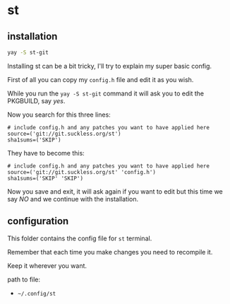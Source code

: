 # st

## installation

```bash
yay -S st-git
```

Installing st can be a bit tricky, I'll try to explain my super basic config.

First of all you can copy my `config.h` file and edit it as you wish.

While you run the `yay -S st-git` command it will ask you to edit the PKGBUILD,
say _yes_.

Now you search for this three lines:
```
# include config.h and any patches you want to have applied here
source=('git://git.suckless.org/st')
sha1sums=('SKIP')
```

They have to become this:
```
# include config.h and any patches you want to have applied here
source=('git://git.suckless.org/st' 'config.h')
sha1sums=('SKIP' 'SKIP')
```

Now you save and exit, it will ask again if you want to edit but this time we
say _NO_ and we continue with the installation.

## configuration

This folder contains the config file for `st` terminal.

Remember that each time you make changes you need to recompile it.

Keep it wherever you want.

path to file:
- `~/.config/st`
